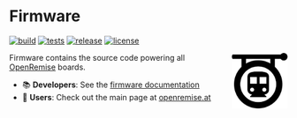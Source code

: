 # Firmware

[![build](https://github.com/OpenRemise/Firmware/actions/workflows/build.yml/badge.svg)](https://github.com/OpenRemise/Firmware/actions/workflows/build.yml) [![tests](https://github.com/OpenRemise/Firmware/actions/workflows/tests.yml/badge.svg)](https://github.com/OpenRemise/Firmware/actions/workflows/tests.yml) [![release](https://github.com/OpenRemise/Firmware/actions/workflows/release.yml/badge.svg)](https://github.com/OpenRemise/Firmware/actions/workflows/release.yml) [![license](https://img.shields.io/github/license/OpenRemise/Firmware)](https://github.com/OpenRemise/Firmware/raw/master/LICENSE)

<a href="https://openremise.at">
<picture>
  <source media="(prefers-color-scheme: dark)" srcset="https://github.com/OpenRemise/.github/raw/master/data/icons/icon_dark.svg">
  <img src="https://github.com/OpenRemise/.github/raw/master/data/icons/icon_light.svg" width="20%" align="right">
</picture>
</a>

Firmware contains the source code powering all [OpenRemise](https://openremise.at) boards.
- 📚 **Developers**: See the [firmware documentation](https://openremise.at/Firmware)
- 🚂 **Users**: Check out the main page at [openremise.at](https://openremise.at)

